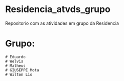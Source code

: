 # Residencia_atvds_grupo
Repositorio com as atividades em grupo da Residencia

# Grupo:
    # Eduardo
    # Welvis
    # Matheus
    # GIUSEPPE Mota
    # Wilton Lio